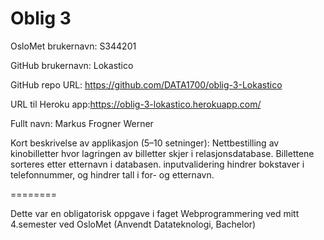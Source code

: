 Oblig 3
=======
OsloMet brukernavn: S344201

GitHub brukernavn: Lokastico

GitHub repo URL: https://github.com/DATA1700/oblig-3-Lokastico

URL til Heroku app:https://oblig-3-lokastico.herokuapp.com/

Fullt navn: Markus Frogner Werner

Kort beskrivelse av applikasjon (5–10 setninger):
Nettbestilling av kinobilletter hvor lagringen av billetter skjer i relasjonsdatabase.
Billettene sorteres etter etternavn i databasen.
inputvalidering hindrer bokstaver i telefonnummer, og hindrer tall i for- og etternavn.

========

Dette var en obligatorisk oppgave i faget Webprogrammering ved mitt 4.semester ved OsloMet (Anvendt Datateknologi, Bachelor)
